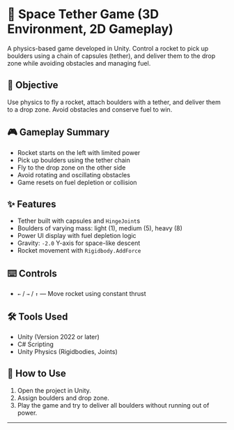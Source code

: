 # 🚀 Space Tether Game (3D Environment, 2D Gameplay)

A physics-based game developed in Unity. Control a rocket to pick up boulders using a chain of capsules (tether), and deliver them to the drop zone while avoiding obstacles and managing fuel.

## 🎯 Objective

Use physics to fly a rocket, attach boulders with a tether, and deliver them to a drop zone. Avoid obstacles and conserve fuel to win.

## 🎮 Gameplay Summary

- Rocket starts on the left with limited power
- Pick up boulders using the tether chain
- Fly to the drop zone on the other side
- Avoid rotating and oscillating obstacles
- Game resets on fuel depletion or collision

## ✨ Features

- Tether built with capsules and `HingeJoint`s
- Boulders of varying mass: light (1), medium (5), heavy (8)
- Power UI display with fuel depletion logic
- Gravity: `-2.0` Y-axis for space-like descent
- Rocket movement with `Rigidbody.AddForce`

## ⌨️ Controls

- `←` / `→` / `↑` — Move rocket using constant thrust

## 🛠️ Tools Used

- Unity (Version 2022 or later)
- C# Scripting
- Unity Physics (Rigidbodies, Joints)

## 📂 How to Use

1. Open the project in Unity.
2. Assign boulders and drop zone.
3. Play the game and try to deliver all boulders without running out of power.

---
